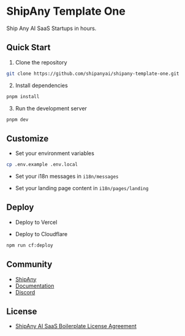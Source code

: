 # ShipAny Template One

Ship Any AI SaaS Startups in hours.

## Quick Start

1. Clone the repository

```bash
git clone https://github.com/shipanyai/shipany-template-one.git
```

2. Install dependencies

```bash
pnpm install
```

3. Run the development server

```bash
pnpm dev
```

## Customize

- Set your environment variables

```bash
cp .env.example .env.local
```

- Set your i18n messages in `i18n/messages`

- Set your landing page content in `i18n/pages/landing`

## Deploy

- Deploy to Vercel

- Deploy to Cloudflare

```bash
npm run cf:deploy
```

## Community

- [ShipAny](https://shipany.ai)
- [Documentation](https://docs.shipany.ai)
- [Discord](https://discord.gg/HQNnrzjZQS)

## License

- [ShipAny AI SaaS Boilerplate License Agreement](LICENSE)
